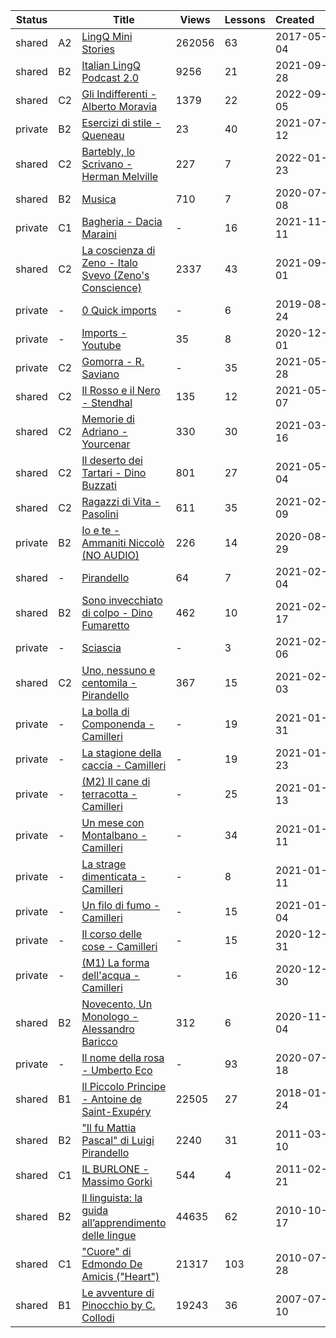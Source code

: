 |Status| |Title|Views|Lessons|Created&nbsp;&nbsp;&nbsp;&nbsp;&nbsp;&nbsp;|Updated&nbsp;&nbsp;&nbsp;&nbsp;&nbsp;&nbsp;|
|------|-|-----|-----|-------|--------------|--------------|
|shared|A2|[LingQ Mini Stories](https://www.lingq.com/en/learn/it/web/library/course/276534)|262056|63|2017-05-04|2023-09-07
|shared|B2|[Italian LingQ Podcast 2.0](https://www.lingq.com/en/learn/it/web/library/course/927262)|9256|21|2021-09-28|2023-03-28
|shared|C2|[Gli Indifferenti - Alberto Moravia](https://www.lingq.com/en/learn/it/web/library/course/1138389)|1379|22|2022-09-05|2022-09-07
|private|B2|[Esercizi di stile - Queneau](https://www.lingq.com/en/learn/it/web/library/course/881365)|23|40|2021-07-12|2022-02-07
|shared|C2|[Bartebly, lo Scrivano - Herman Melville](https://www.lingq.com/en/learn/it/web/library/course/1003925)|227|7|2022-01-23|2022-01-23
|shared|B2|[Musica](https://www.lingq.com/en/learn/it/web/library/course/757554)|710|7|2020-07-08|2021-12-25
|private|C1|[Bagheria - Dacia Maraini](https://www.lingq.com/en/learn/it/web/library/course/957126)|-|16|2021-11-11|2021-11-11
|shared|C2|[La coscienza di Zeno - Italo Svevo (Zeno's Conscience)](https://www.lingq.com/en/learn/it/web/library/course/909521)|2337|43|2021-09-01|2021-10-21
|private|-|[0 Quick imports](https://www.lingq.com/en/learn/it/web/library/course/498135)|-|6|2019-08-24|2021-07-23
|private|-|[Imports - Youtube](https://www.lingq.com/en/learn/it/web/library/course/769012)|35|8|2020-12-01|2021-07-05
|private|C2|[Gomorra - R. Saviano](https://www.lingq.com/en/learn/it/web/library/course/855106)|-|35|2021-05-28|2021-06-04
|shared|C2|[Il Rosso e il Nero - Stendhal](https://www.lingq.com/en/learn/it/web/library/course/843060)|135|12|2021-05-07|2021-05-26
|shared|C2|[Memorie di Adriano - Yourcenar](https://www.lingq.com/en/learn/it/web/library/course/811529)|330|30|2021-03-16|2021-05-20
|shared|C2|[Il deserto dei Tartari - Dino Buzzati](https://www.lingq.com/en/learn/it/web/library/course/841433)|801|27|2021-05-04|2021-05-17
|shared|C2|[Ragazzi di Vita - Pasolini](https://www.lingq.com/en/learn/it/web/library/course/786516)|611|35|2021-02-09|2021-04-02
|private|B2|[Io e te - Ammaniti Niccolò (NO AUDIO)](https://www.lingq.com/en/learn/it/web/library/course/686244)|226|14|2020-08-29|2021-03-16
|shared|-|[Pirandello](https://www.lingq.com/en/learn/it/web/library/course/783106)|64|7|2021-02-04|2021-03-13
|shared|B2|[Sono invecchiato di colpo - Dino Fumaretto](https://www.lingq.com/en/learn/it/web/library/course/793101)|462|10|2021-02-17|2021-02-17
|private|-|[Sciascia](https://www.lingq.com/en/learn/it/web/library/course/784169)|-|3|2021-02-06|2021-02-06
|shared|C2|[Uno, nessuno e centomila - Pirandello](https://www.lingq.com/en/learn/it/web/library/course/782324)|367|15|2021-02-03|2021-02-03
|private|-|[La bolla di Componenda - Camilleri](https://www.lingq.com/en/learn/it/web/library/course/780144)|-|19|2021-01-31|2021-01-31
|private|-|[La stagione della caccia - Camilleri](https://www.lingq.com/en/learn/it/web/library/course/774275)|-|19|2021-01-23|2021-01-23
|private|-|[(M2) Il cane di terracotta - Camilleri](https://www.lingq.com/en/learn/it/web/library/course/768430)|-|25|2021-01-13|2021-01-15
|private|-|[Un mese con Montalbano - Camilleri](https://www.lingq.com/en/learn/it/web/library/course/767043)|-|34|2021-01-11|2021-01-12
|private|-|[La strage dimenticata - Camilleri](https://www.lingq.com/en/learn/it/web/library/course/767131)|-|8|2021-01-11|2021-01-11
|private|-|[Un filo di fumo - Camilleri](https://www.lingq.com/en/learn/it/web/library/course/762019)|-|15|2021-01-04|2021-01-04
|private|-|[Il corso delle cose - Camilleri](https://www.lingq.com/en/learn/it/web/library/course/759287)|-|15|2020-12-31|2020-12-31
|private|-|[(M1) La forma dell'acqua - Camilleri](https://www.lingq.com/en/learn/it/web/library/course/758882)|-|16|2020-12-30|2020-12-30
|shared|B2|[Novecento, Un Monologo - Alessandro Baricco](https://www.lingq.com/en/learn/it/web/library/course/723986)|312|6|2020-11-04|2020-11-04
|private|-|[Il nome della rosa - Umberto Eco](https://www.lingq.com/en/learn/it/web/library/course/664945)|-|93|2020-07-18|2020-07-18
|shared|B1|[Il Piccolo Principe - Antoine de Saint-Exupéry](https://www.lingq.com/en/learn/it/web/library/course/328211)|22505|27|2018-01-24|2018-01-25
|shared|B2|["Il fu Mattia Pascal" di Luigi Pirandello](https://www.lingq.com/en/learn/it/web/library/course/55264)|2240|31|2011-03-10|2017-07-18
|shared|C1|[IL BURLONE - Massimo Gorki](https://www.lingq.com/en/learn/it/web/library/course/54585)|544|4|2011-02-21|2011-02-21
|shared|B2|[Il linguista: la guida all’apprendimento delle lingue](https://www.lingq.com/en/learn/it/web/library/course/50797)|44635|62|2010-10-17|2011-01-14
|shared|C1|["Cuore" di Edmondo De Amicis ("Heart")](https://www.lingq.com/en/learn/it/web/library/course/48487)|21317|103|2010-07-28|2010-09-05
|shared|B1|[Le avventure di Pinocchio by C. Collodi](https://www.lingq.com/en/learn/it/web/library/course/21024)|19243|36|2007-07-10|2007-07-13

